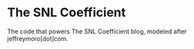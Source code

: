 # The SNL Coefficient

The code that powers The SNL Coefficient blog, modeled after jeffreymoro[dot]com.
